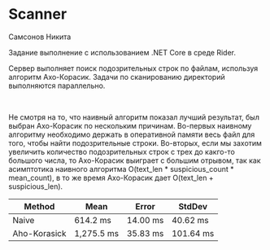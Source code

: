 # Scanner

Самсонов Никита

Задание выполнение с использованием .NET Core в среде Rider.

Сервер выполняет поиск подозрительных строк по файлам, используя алгоритм Ахо-Корасик. 
Задачи по сканированию директорий выполняются параллельно.


<br>

Не смотря на то, что наивный алгоритм показал лучший результат, был выбран Ахо-Корасик по нескольким причинам.
Во-первых наивному алгоритму необходимо держать в оперативной памяти весь файл для того, чтобы найти подозрительные строки.
Во-вторых, если мы захотим увеличить количество подозрительных строк с трех до какго-то большого числа, то Ахо-Корасик выиграет с большим отрывом, так как асимптотика наивного алгоритма O(text_len * suspicious_count * mean_count), в то же время Ахо-Корасик дает O(text_len + suspicious_len).

<table>
<thead><tr><th>Method</th><th>Mean</th><th>Error</th><th>StdDev</th>
</tr>
</thead><tbody><tr><td>Naive</td><td>614.2 ms</td><td>14.00 ms</td><td>40.62 ms</td>
</tr><tr><td>Aho-Korasick</td><td>1,275.5 ms</td><td>35.83 ms</td><td>101.64 ms</td>
</tr></tbody></table>
